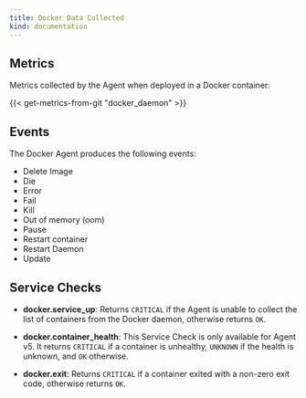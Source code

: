 ```yaml
---
title: Docker Data Collected
kind: documentation
---
```


## Metrics

Metrics collected by the Agent when deployed in a Docker container:

{{< get-metrics-from-git "docker_daemon" >}}

## Events

The Docker Agent produces the following events:

- Delete Image
- Die
- Error
- Fail
- Kill
- Out of memory (oom)
- Pause
- Restart container
- Restart Daemon
- Update

## Service Checks

- **docker.service_up**:
    Returns `CRITICAL` if the Agent is unable to collect the list of containers from the Docker daemon, otherwise returns `OK`.

- **docker.container_health**:
    This Service Check is only available for Agent v5. It returns `CRITICAL` if a container is unhealthy, `UNKNOWN` if the health is unknown, and `OK` otherwise.

- **docker.exit**:
    Returns `CRITICAL` if a container exited with a non-zero exit code, otherwise returns `OK`.

